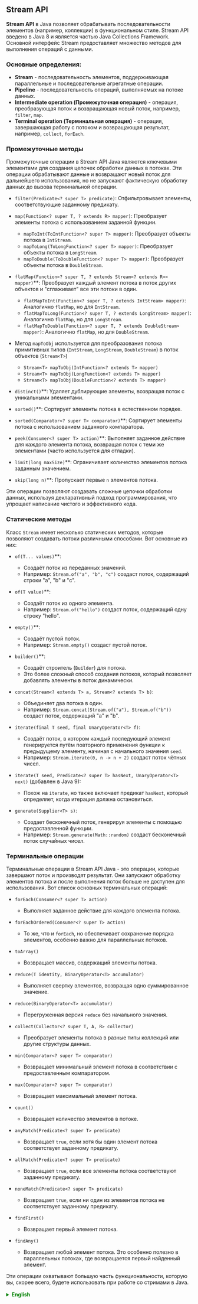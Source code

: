 ## Stream API

**Stream API** в Java позволяет обрабатывать последовательности элементов (например, коллекции) в функциональном стиле. Stream API введено в Java 8 и является частью Java Collections Framework. Основной интерфейс Stream предоставляет множество методов для выполнения операций с данными.

### Основные определения:

- **Stream** - последовательность элементов, поддерживающая параллельные и последовательные агрегатные операции.
- **Pipeline** - последовательность операций, выполняемых на потоке данных.
- **Intermediate operation (Промежуточная операция)** - операция, преобразующая поток и возвращающая новый поток, например, `filter`, `map`.
- **Terminal operation (Терминальная операция)** - операция, завершающая работу с потоком и возвращающая результат, например, `collect`, `forEach`.

### Промежуточные методы
Промежуточные операции в Stream API Java являются ключевыми элементами для создания цепочек обработки данных в потоках. 
Эти операции обрабатывают данные и возвращают новый поток для дальнейшего использования, но не запускают фактическую обработку данных до вызова терминальной операции.

- `filter(Predicate<? super T> predicate)`: Отфильтровывает элементы, соответствующие заданному предикату.

- `map(Function<? super T, ? extends R> mapper)`: Преобразует элементы потока с использованием заданной функции.
  - `mapToInt(ToIntFunction<? super T> mapper)`: Преобразует объекты потока в `IntStream`.
  - `mapToLong(ToLongFunction<? super T> mapper)`: Преобразует объекты потока в `LongStream`.
  - `mapToDouble(ToDoubleFunction<? super T> mapper)`: Преобразует объекты потока в `DoubleStream`.

- `flatMap(Function<? super T, ? extends Stream<? extends R>> mapper)`**: Преобразует каждый элемент потока в поток других объектов и "сглаживает" все эти потоки в один.
  - `flatMapToInt(Function<? super T, ? extends IntStream> mapper)`: Аналогично `flatMap`, но для `IntStream`.
  - `flatMapToLong(Function<? super T, ? extends LongStream> mapper)`: Аналогично `flatMap`, но для `LongStream`.
  - `flatMapToDouble(Function<? super T, ? extends DoubleStream> mapper)`: Аналогично `flatMap`, но для `DoubleStream`.
- Метод `mapToObj` используется для преобразования потока примитивных типов (`IntStream`, `LongStream`, `DoubleStream`) в поток объектов (`Stream<T>`)
  - `Stream<T> mapToObj(IntFunction<? extends T> mapper)`
  - `Stream<T> mapToObj(LongFunction<? extends T> mapper)`
  - `Stream<T> mapToObj(DoubleFunction<? extends T> mapper)`
- `distinct()`**: Удаляет дублирующие элементы, возвращая поток с уникальными элементами.
- `sorted()`**: Сортирует элементы потока в естественном порядке.
- `sorted(Comparator<? super T> comparator)`**: Сортирует элементы потока с использованием заданного компаратора.
- `peek(Consumer<? super T> action)`**: Выполняет заданное действие для каждого элемента потока, возвращая поток с теми же элементами (часто используется для отладки).
- `limit(long maxSize)`**: Ограничивает количество элементов потока заданным значением.
- `skip(long n)`**: Пропускает первые `n` элементов потока.

Эти операции позволяют создавать сложные цепочки обработки данных, используя декларативный подход программирования, что упрощает написание чистого и эффективного кода.

### Статические методы
Класс `Stream` имеет несколько статических методов, которые позволяют создавать потоки различными способами. Вот основные из них:

- `of(T... values)`**:
    - Создаёт поток из переданных значений.
    - Например: `Stream.of("a", "b", "c")` создаст поток, содержащий строки "a", "b" и "c".

- `of(T value)`**:
    - Создаёт поток из одного элемента.
    - Например: `Stream.of("hello")` создаст поток, содержащий одну строку "hello".

- `empty()`**:
    - Создаёт пустой поток.
    - Например: `Stream.empty()` создаст пустой поток.

- `builder()`**:
    - Создаёт строитель (`Builder`) для потока.
    - Это более сложный способ создания потоков, который позволяет добавлять элементы в поток динамически.

- `concat(Stream<? extends T> a, Stream<? extends T> b)`:
    - Объединяет два потока в один.
    - Например: `Stream.concat(Stream.of("a"), Stream.of("b"))` создаст поток, содержащий "a" и "b".

- `iterate(final T seed, final UnaryOperator<T> f)`:
    - Создаёт поток, в котором каждый последующий элемент генерируется путём повторного применения функции к предыдущему элементу, начиная с начального значения `seed`.
    - Например: `Stream.iterate(0, n -> n + 2)` создаст поток чётных чисел.

- `iterate(T seed, Predicate<? super T> hasNext, UnaryOperator<T> next)` (добавлен в Java 9):
    - Похож на `iterate`, но также включает предикат `hasNext`, который определяет, когда итерация должна остановиться.

- `generate(Supplier<T> s)`:
    - Создает бесконечный поток, генерируя элементы с помощью предоставленной функции.
    - Например: `Stream.generate(Math::random)` создаст бесконечный поток случайных чисел.

### Терминальные операции
Терминальные операции в Stream API Java - это операции, которые завершают поток и производят результат. 
Они запускают обработку элементов потока и после выполнения поток больше не доступен для использования. Вот список основных терминальных операций:

- `forEach(Consumer<? super T> action)`
  - Выполняет заданное действие для каждого элемента потока.

- `forEachOrdered(Consumer<? super T> action)`
  - То же, что и `forEach`, но обеспечивает сохранение порядка элементов, особенно важно для параллельных потоков.

- `toArray()`
  - Возвращает массив, содержащий элементы потока.

- `reduce(T identity, BinaryOperator<T> accumulator)`
  - Выполняет свертку элементов, возвращая одно суммированное значение.

- `reduce(BinaryOperator<T> accumulator)`
  - Перегруженная версия `reduce` без начального значения.

- `collect(Collector<? super T, A, R> collector)`
  - Преобразует элементы потока в разные типы коллекций или другие структуры данных.

- `min(Comparator<? super T> comparator)`
  - Возвращает минимальный элемент потока в соответствии с предоставленным компаратором.

- `max(Comparator<? super T> comparator)`
  - Возвращает максимальный элемент потока.

- `count()`
  - Возвращает количество элементов в потоке.

- `anyMatch(Predicate<? super T> predicate)`
  - Возвращает `true`, если хотя бы один элемент потока соответствует заданному предикату.

- `allMatch(Predicate<? super T> predicate)`
  - Возвращает `true`, если все элементы потока соответствуют заданному предикату.

- `noneMatch(Predicate<? super T> predicate)`
  - Возвращает `true`, если ни один из элементов потока не соответствует заданному предикату.

- `findFirst()`
  - Возвращает первый элемент потока.

- `findAny()`
  - Возвращает любой элемент потока. Это особенно полезно в параллельных потоках, где возвращается первый найденный элемент.

Эти операции охватывают большую часть функциональности, которую вы, скорее всего, будете использовать при работе со стримами в Java.


<details style="margin-top: 16px">
  <summary style="cursor: pointer; color: green;"><b>English</b></summary>

## Stream API
**Stream API** in Java allows for processing sequences of elements (for example, collections) in a functional style. Stream API was introduced in Java 8 and is part of the Java Collections Framework. The primary Stream interface provides many methods for data operations.

### Basic Definitions:

- **Stream**: A sequence of elements supporting parallel and sequential aggregate operations.
- **Pipeline**: A sequence of operations performed on a stream of data.
- **Intermediate Operation**: An operation that transforms the stream and returns a new stream, for example, `filter`, `map`.
- **Terminal Operation**: An operation that finishes the processing of the stream and returns a result, for example, `collect`, `forEach`.


</details>